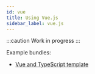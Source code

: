 ```yaml
---
id: vue
title: Using Vue.js
sidebar_label: vue.js
---
```


:::caution
Work in progress
:::

Example bundles:

- [Vue and TypeScript template](https://github.com/zoton2/nodecg-vue-ts-template)
